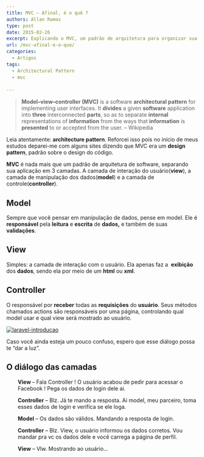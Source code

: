 ```yaml
---
title: MVC – Afinal, é o quê ?
authors: Allan Ramos
type: post
date: 2015-02-26
excerpt: Explicando o MVC, um padrão de arquitetura para organizar sua aplicação.
url: /mvc-afinal-e-o-que/
categories:
  - Artigos
tags:
  - Architectural Pattern
  - mvc

---
```

> **Model–view–controller (MVC)** is a software **architectural pattern** for implementing user interfaces. It **divides** a given **software** application into **three** interconnected **parts**, so as to separate **internal** representations of **information** from the ways that **information** is **presented** to or accepted from the user. &#8211; Wikipedia

Leia atentamente:  **architecture pattern**. Reforcei isso pois no início de meus estudos deparei-me com alguns sites dizendo que MVC era um **design pattern**, padrão sobre o design do código.

**MVC** é nada mais que um padrão de arquitetura de software, separando sua aplicação em 3 camadas. A camada de interação do usuário(**view**), a camada de manipulação dos dados(**model**) e a camada de controle(**controller**).

## Model

Sempre que você pensar em manipulação de dados, pense em model. Ele é **responsável** pela **leitura** e **escrita** de **dados,** e também de suas **validações**.

## View

Simples: a camada de interação com o usuário. Ela apenas faz a  **exibição** dos **dados**, sendo ela por meio de um **html** ou **xml**.

## Controller

O responsável por **receber** todas as **requisições** do **usuário**. Seus métodos chamados actions são responsáveis por uma página, controlando qual model usar e qual view será mostrado ao usuário.

[<img class="aligncenter size-full wp-image-47324" src="https://raw.githubusercontent.com/diegoeis/tableless-static-images/master/2015/02/laravel-introducao.jpg" alt="laravel-introducao" width="505" height="367" srcset="uploads/2015/02/laravel-introducao.jpg 505w, uploads/2015/02/laravel-introducao-191x139.jpg 191w, uploads/2015/02/laravel-introducao-400x291.jpg 400w" sizes="(max-width: 505px) 100vw, 505px" />][1]

Caso você ainda esteja um pouco confuso, espero que esse diálogo possa te &#8220;dar a luz&#8221;.

## O diálogo das camadas

<p style="padding-left: 30px">
  <strong>View </strong>&#8211; Fala Controller ! O usuário acabou de pedir para acessar o Facebook ! Pega os dados de login dele ai.
</p>

<p style="padding-left: 30px">
  <strong>Controller</strong> &#8211; Blz. Já te mando a resposta. Ai model, meu parceiro, toma esses dados de login e verifica se ele loga.
</p>

<p style="padding-left: 30px">
  <strong>Model</strong> &#8211; Os dados são válidos. Mandando a resposta de login.
</p>

<p style="padding-left: 30px">
  <strong>Controller</strong> &#8211; Blz. View, o usuário informou os dados corretos. Vou mandar pra vc os dados dele e você carrega a página de perfil.
</p>

<p style="padding-left: 30px">
  <strong>View</strong> &#8211; Vlw. Mostrando ao usuário&#8230;
</p>

 [1]: https://raw.githubusercontent.com/diegoeis/tableless-static-images/master/2015/02/laravel-introducao.jpg